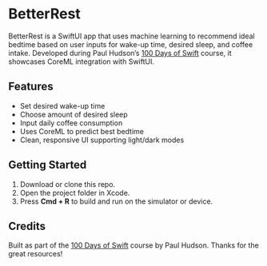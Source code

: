 # BetterRest

BetterRest is a SwiftUI app that uses machine learning to recommend ideal bedtime based on user inputs for wake-up time, desired sleep, and coffee intake. Developed during Paul Hudson’s [100 Days of Swift](https://www.hackingwithswift.com/100) course, it showcases CoreML integration with SwiftUI.

## Features
- Set desired wake-up time
- Choose amount of desired sleep
- Input daily coffee consumption
- Uses CoreML to predict best bedtime
- Clean, responsive UI supporting light/dark modes

## Getting Started

1. Download or clone this repo.
2. Open the project folder in Xcode.
3. Press **Cmd + R** to build and run on the simulator or device.

## Credits

Built as part of the [100 Days of Swift](https://www.hackingwithswift.com/100) course by Paul Hudson. Thanks for the great resources!
